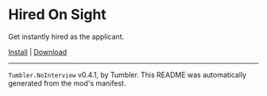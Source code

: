 # Hired On Sight

Get instantly hired as the applicant.

[Install](https://hitman-resources.netlify.app/smf-install-link/https://github.com/NeetBux-Hash/Tumbler.Hired-On-Sight/releases/latest/download/mod.framework.zip) | [Download](https://github.com/NeetBux-Hash/Tumbler.Hired-On-Sight/releases/latest/download/mod.framework.zip)

---

`Tumbler.NoInterview` v0.4.1, by Tumbler. This README was automatically generated from the mod's manifest.
